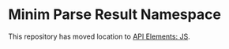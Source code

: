 # Minim Parse Result Namespace

This repository has moved location to [API Elements: JS](https://github.com/apiaryio/api-elements.js).
